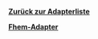 [**Zurück zur Adapterliste**](/adapterref/adapterliste.md)

[**Fhem-Adapter**](/adapterref/docs/iobroker.fhem/de/README.md)